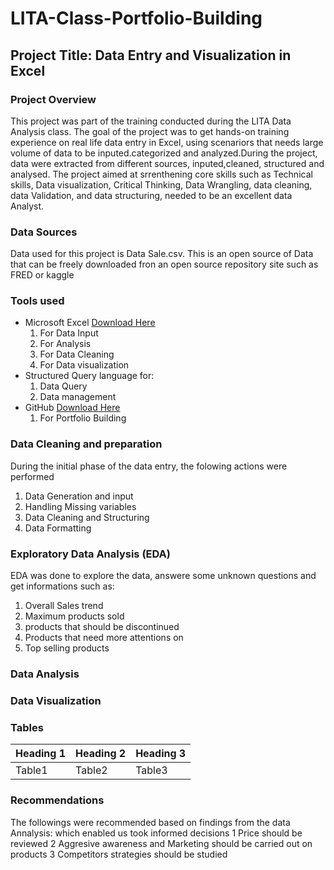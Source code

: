 # LITA-Class-Portfolio-Building

## Project Title: Data Entry and Visualization in Excel

### Project Overview
This project was part of the training conducted during the LITA Data Analysis class. The goal of the project was to get hands-on training experience on real life data entry in Excel, using scenariors that needs large volume of data to be inputed.categorized and analyzed.During the project, data were extracted from different sources, inputed,cleaned, structured and analysed. The project aimed at srrenthening core skills such as Technical skills, Data visualization, Critical Thinking, Data Wrangling, data cleaning, data Validation, and data structuring, needed to be an excellent data Analyst.

### Data Sources
Data used for this project is Data Sale.csv. This is an open source of Data that can be freely downloaded fron an open source repository site such as FRED or kaggle 

### Tools used
-  Microsoft Excel [Download Here](https://www.microsoftexcel.com)
     1. For Data Input
     2. For Analysis
     3. For Data Cleaning
     4. For Data visualization
-  Structured Query language for:
     1. Data Query
     2. Data management
-  GitHub [Download Here](https://www.github.com)
     1. For Portfolio Building 
    
### Data Cleaning and preparation
During the initial phase of the data entry, the folowing actions were performed
1. Data Generation and input
2. Handling Missing variables
3. Data Cleaning and Structuring
4. Data Formatting

### Exploratory Data Analysis (EDA)
EDA was done to explore the data, answere some unknown questions and get informations such as: 
1. Overall Sales trend
2. Maximum products sold
3. products that should be discontinued
4. Products that need more attentions on
5. Top selling products

### Data Analysis

### Data Visualization

### Tables
|Heading 1|Heading 2|Heading 3|
|---------|---------|---------|
|Table1|Table2|Table3|

### Recommendations
The followings were recommended based on findings from the data Annalysis: which enabled us took informed decisions
 1 Price should be reviewed
 2 Aggresive awareness and Marketing should be carried out on products
 3 Competitors strategies should be studied
